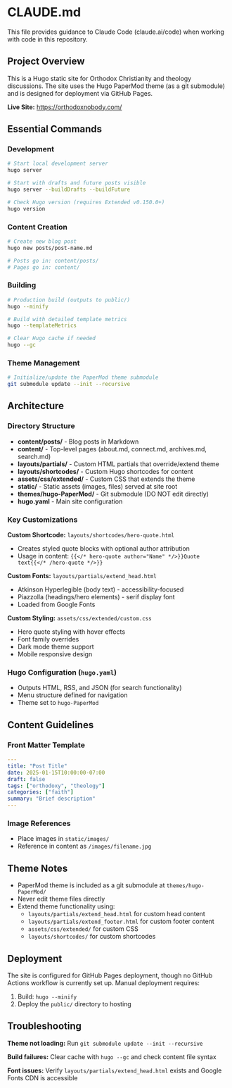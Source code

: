 # CLAUDE.md

This file provides guidance to Claude Code (claude.ai/code) when working with code in this repository.

## Project Overview

This is a Hugo static site for Orthodox Christianity and theology discussions. The site uses the Hugo PaperMod theme (as a git submodule) and is designed for deployment via GitHub Pages.

**Live Site:** https://orthodoxnobody.com/

## Essential Commands

### Development
```bash
# Start local development server
hugo server

# Start with drafts and future posts visible
hugo server --buildDrafts --buildFuture

# Check Hugo version (requires Extended v0.150.0+)
hugo version
```

### Content Creation
```bash
# Create new blog post
hugo new posts/post-name.md

# Posts go in: content/posts/
# Pages go in: content/
```

### Building
```bash
# Production build (outputs to public/)
hugo --minify

# Build with detailed template metrics
hugo --templateMetrics

# Clear Hugo cache if needed
hugo --gc
```

### Theme Management
```bash
# Initialize/update the PaperMod theme submodule
git submodule update --init --recursive
```

## Architecture

### Directory Structure
- **content/posts/** - Blog posts in Markdown
- **content/** - Top-level pages (about.md, connect.md, archives.md, search.md)
- **layouts/partials/** - Custom HTML partials that override/extend theme
- **layouts/shortcodes/** - Custom Hugo shortcodes for content
- **assets/css/extended/** - Custom CSS that extends the theme
- **static/** - Static assets (images, files) served at site root
- **themes/hugo-PaperMod/** - Git submodule (DO NOT edit directly)
- **hugo.yaml** - Main site configuration

### Key Customizations

**Custom Shortcode:** `layouts/shortcodes/hero-quote.html`
- Creates styled quote blocks with optional author attribution
- Usage in content: `{{</* hero-quote author="Name" */>}}Quote text{{</* /hero-quote */>}}`

**Custom Fonts:** `layouts/partials/extend_head.html`
- Atkinson Hyperlegible (body text) - accessibility-focused
- Piazzolla (headings/hero elements) - serif display font
- Loaded from Google Fonts

**Custom Styling:** `assets/css/extended/custom.css`
- Hero quote styling with hover effects
- Font family overrides
- Dark mode theme support
- Mobile responsive design

### Hugo Configuration (`hugo.yaml`)
- Outputs HTML, RSS, and JSON (for search functionality)
- Menu structure defined for navigation
- Theme set to `hugo-PaperMod`

## Content Guidelines

### Front Matter Template
```yaml
---
title: "Post Title"
date: 2025-01-15T10:00:00-07:00
draft: false
tags: ["orthodoxy", "theology"]
categories: ["faith"]
summary: "Brief description"
---
```

### Image References
- Place images in `static/images/`
- Reference in content as `/images/filename.jpg`

## Theme Notes

- PaperMod theme is included as a git submodule at `themes/hugo-PaperMod/`
- Never edit theme files directly
- Extend theme functionality using:
  - `layouts/partials/extend_head.html` for custom head content
  - `layouts/partials/extend_footer.html` for custom footer content
  - `assets/css/extended/` for custom CSS
  - `layouts/shortcodes/` for custom shortcodes

## Deployment

The site is configured for GitHub Pages deployment, though no GitHub Actions workflow is currently set up. Manual deployment requires:

1. Build: `hugo --minify`
2. Deploy the `public/` directory to hosting

## Troubleshooting

**Theme not loading:** Run `git submodule update --init --recursive`

**Build failures:** Clear cache with `hugo --gc` and check content file syntax

**Font issues:** Verify `layouts/partials/extend_head.html` exists and Google Fonts CDN is accessible

